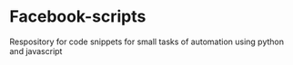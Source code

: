 # Facebook-scripts
Respository for code snippets for small tasks of automation using python and javascript
